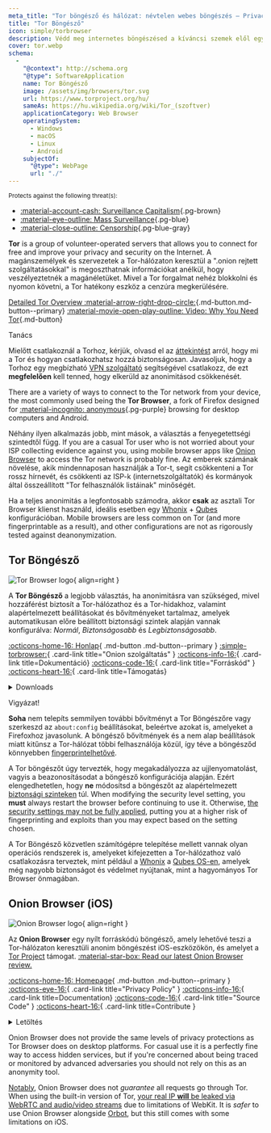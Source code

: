 ```yaml
---
meta_title: "Tor böngésző és hálózat: névtelen webes böngészés – Privacy Guides"
title: "Tor Böngésző"
icon: simple/torbrowser
description: Védd meg internetes böngészésed a kíváncsi szemek elől egy biztonságos hálózat, a Tor használatával, amely megkerüli a cenzúrát.
cover: tor.webp
schema:
  - 
    "@context": http://schema.org
    "@type": SoftwareApplication
    name: Tor Böngésző
    image: /assets/img/browsers/tor.svg
    url: https://www.torproject.org/hu/
    sameAs: https://hu.wikipedia.org/wiki/Tor_(szoftver)
    applicationCategory: Web Browser
    operatingSystem:
      - Windows
      - macOS
      - Linux
      - Android
    subjectOf:
      "@type": WebPage
      url: "./"
---
```


<small>Protects against the following threat(s):</small>

- [:material-account-cash: Surveillance Capitalism](basics/common-threats.md#surveillance-as-a-business-model ""){.pg-brown}
- [:material-eye-outline: Mass Surveillance](basics/common-threats.md#mass-surveillance-programs ""){.pg-blue}
- [:material-close-outline: Censorship](basics/common-threats.md#avoiding-censorship ""){.pg-blue-gray}

**Tor** is a group of volunteer-operated servers that allows you to connect for free and improve your privacy and security on the Internet. A magánszemélyek és szervezetek a Tor-hálózaton keresztül a ".onion rejtett szolgáltatásokkal" is megoszthatnak információkat anélkül, hogy veszélyeztetnék a magánéletüket. Mivel a Tor forgalmat nehéz blokkolni és nyomon követni, a Tor hatékony eszköz a cenzúra megkerülésére.

[Detailed Tor Overview :material-arrow-right-drop-circle:](advanced/tor-overview.md ""){.md-button.md-button--primary} [:material-movie-open-play-outline: Video: Why You Need Tor](https://www.privacyguides.org/videos/2025/03/02/why-you-need-tor/ ""){.md-button}

<div class="admonition tip" markdown>
<p class="admonition-title">Tanács</p>

Mielőtt csatlakoznál a Torhoz, kérjük, olvasd el az [áttekintést](advanced/tor-overview.md) arról, hogy mi a Tor és hogyan csatlakozhatsz hozzá biztonságosan. Javasoljuk, hogy a Torhoz egy megbízható [VPN szolgáltató](vpn.md) segítségével csatlakozz, de ezt **megfelelően** kell tenned, hogy elkerüld az anonimitásod csökkenését.

</div>

There are a variety of ways to connect to the Tor network from your device, the most commonly used being the **Tor Browser**, a fork of Firefox designed for [:material-incognito: anonymous](basics/common-threats.md#anonymity-vs-privacy ""){.pg-purple} browsing for desktop computers and Android.

Néhány ilyen alkalmazás jobb, mint mások, a választás a fenyegetettségi szintedtől függ. If you are a casual Tor user who is not worried about your ISP collecting evidence against you, using mobile browser apps like [Onion Browser](#onion-browser-ios) to access the Tor network is probably fine. Az emberek számának növelése, akik mindennaposan használják a Tor-t, segít csökkenteni a Tor rossz hírnevét, és csökkenti az ISP-k (internetszolgáltatók) és kormányok által összeállított "Tor felhasználók listáinak" minőségét.

Ha a teljes anonimitás a legfontosabb számodra, akkor **csak** az asztali Tor Browser klienst használd, ideális esetben egy [Whonix](desktop.md#whonix) + [Qubes](desktop.md#qubes-os) konfigurációban. Mobile browsers are less common on Tor (and more fingerprintable as a result), and other configurations are not as rigorously tested against deanonymization.

## Tor Böngésző

<div class="admonition recommendation" markdown>

![Tor Browser logo](assets/img/browsers/tor.svg){ align=right }

A **Tor Böngésző** a legjobb választás, ha anonimitásra van szükséged, mivel hozzáférést biztosít a Tor-hálózathoz és a Tor-hidakhoz, valamint alapértelmezett beállításokat és bővítményeket tartalmaz, amelyek automatikusan előre beállított biztonsági szintek alapján vannak konfigurálva: *Normál*, *Biztonságosabb* és *Legbiztonságosabb*.

[:octicons-home-16: Honlap](https://torproject.org){ .md-button .md-button--primary }
[:simple-torbrowser:](http://2gzyxa5ihm7nsggfxnu52rck2vv4rvmdlkiu3zzui5du4xyclen53wid.onion){ .card-link title="Onion szolgáltatás" }
[:octicons-info-16:](https://tb-manual.torproject.org){ .card-link title=Dokumentáció}
[:octicons-code-16:](https://gitlab.torproject.org/tpo/applications/tor-browser){ .card-link title="Forráskód" }
[:octicons-heart-16:](https://donate.torproject.org){ .card-link title=Támogatás}

<details class="downloads" markdown>
<summary>Downloads</summary>

- [:simple-googleplay: Google Play](https://play.google.com/store/apps/details?id=org.torproject.torbrowser)
- [:simple-android: Android](https://torproject.org/download/#android)
- [:fontawesome-brands-windows: Windows](https://torproject.org/download)
- [:simple-apple: macOS](https://torproject.org/download)
- [:simple-linux: Linux](https://torproject.org/download)

</details>

</div>

<div class="admonition danger" markdown>
<p class="admonition-title">Vigyázat!</p>

**Soha** nem telepíts semmilyen további bővítményt a Tor Böngészőre vagy szerkeszd az `about:config` beállításokat, beleértve azokat is, amelyeket a Firefoxhoz javasolunk. A böngésző bővítmények és a nem alap beállítások miatt kitűnsz a Tor-hálózat többi felhasználója közül, így téve a böngésződ könnyebben [fingerprintelhetővé](https://support.torproject.org/glossary/browser-fingerprinting).

</div>

A Tor böngészőt úgy tervezték, hogy megakadályozza az ujjlenyomatolást, vagyis a beazonosításodat a böngésző konfigurációja alapján. Ezért elengedhetetlen, hogy **ne** módosítsd a böngészőt az alapértelmezett [biztonsági szinteken](https://tb-manual.torproject.org/security-settings) túl. When modifying the security level setting, you **must** always restart the browser before continuing to use it. Otherwise, [the security settings may not be fully applied](https://www.privacyguides.org/articles/2025/05/02/tor-security-slider-flaw/), putting you at a higher risk of fingerprinting and exploits than you may expect based on the setting chosen.

A Tor Böngésző közvetlen számítógépre telepítése mellett vannak olyan operációs rendszerek is, amelyeket kifejezetten a Tor-hálózathoz való csatlakozásra terveztek, mint például a [Whonix](desktop.md#whonix) a [Qubes OS-en](desktop.md#qubes-os), amelyek még nagyobb biztonságot és védelmet nyújtanak, mint a hagyományos Tor Browser önmagában.

## Onion Browser (iOS)

<div class="admonition recommendation" markdown>

![Onion Browser logo](assets/img/self-contained-networks/onion_browser.svg){ align=right }

Az **Onion Browser** egy nyílt forráskódú böngésző, amely lehetővé teszi a Tor-hálózaton keresztüli anonim böngészést iOS-eszközökön, és amelyet a [Tor Project](https://support.torproject.org/glossary/onion-browser) támogat. [:material-star-box: Read our latest Onion Browser review.](https://www.privacyguides.org/articles/2024/09/18/onion-browser-review/)

[:octicons-home-16: Homepage](https://onionbrowser.com){ .md-button .md-button--primary }
[:octicons-eye-16:](https://onionbrowser.com/privacy-policy){ .card-link title="Privacy Policy" }
[:octicons-info-16:](https://onionbrowser.com/faqs){ .card-link title=Documentation}
[:octicons-code-16:](https://github.com/OnionBrowser/OnionBrowser){ .card-link title="Source Code" }
[:octicons-heart-16:](https://onionbrowser.com/donate){ .card-link title=Contribute }

<details class="downloads" markdown>
<summary>Letöltés</summary>

- [:simple-appstore: App Store](https://apps.apple.com/app/id519296448)

</details>

</div>

Onion Browser does not provide the same levels of privacy protections as Tor Browser does on desktop platforms. For casual use it is a perfectly fine way to access hidden services, but if you're concerned about being traced or monitored by advanced adversaries you should not rely on this as an anonymity tool.

[Notably](https://github.com/privacyguides/privacyguides.org/issues/2929), Onion Browser does not *guarantee* all requests go through Tor. When using the built-in version of Tor, [your real IP **will** be leaked via WebRTC and audio/video streams](https://onionbrowser.com/faqs) due to limitations of WebKit. It is *safer* to use Onion Browser alongside [Orbot](alternative-networks.md#orbot), but this still comes with some limitations on iOS.

